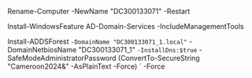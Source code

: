 Rename-Computer -NewName "DC300133071" -Restart

Install-WindowsFeature AD-Domain-Services -IncludeManagementTools

Install-ADDSForest `
    -DomainName "DC300133071_1.local" `
    -DomainNetbiosName "DC300133071_1" `
    -InstallDns:$true `
    -SafeModeAdministratorPassword (ConvertTo-SecureString "Cameroon2024&" -AsPlainText -Force) `
    -Force
